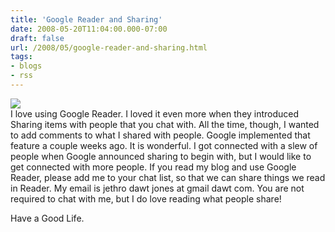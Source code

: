 ```yaml
---
title: 'Google Reader and Sharing'
date: 2008-05-20T11:04:00.000-07:00
draft: false
url: /2008/05/google-reader-and-sharing.html
tags: 
- blogs
- rss
---
```


[![](http://2.bp.blogspot.com/_wrorMsBZYW0/SDMToIMEjGI/AAAAAAAAAk4/iEM2MtP4tbw/s400/sharing.png)](http://2.bp.blogspot.com/_wrorMsBZYW0/SDMToIMEjGI/AAAAAAAAAk4/iEM2MtP4tbw/s1600-h/sharing.png)  
I love using Google Reader. I loved it even more when they introduced Sharing items with people that you chat with. All the time, though, I wanted to add comments to what I shared with people. Google implemented that feature a couple weeks ago. It is wonderful. I got connected with a slew of people when Google announced sharing to begin with, but I would like to get connected with more people. If you read my blog and use Google Reader, please add me to your chat list, so that we can share things we read in Reader. My email is jethro dawt jones at gmail dawt com. You are not required to chat with me, but I do love reading what people share!  
  
Have a Good Life.